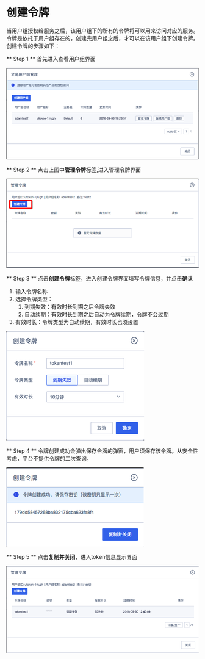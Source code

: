 

# 创建令牌

当用户组授权给服务之后，该用户组下的所有的令牌将可以用来访问对应的服务。令牌是依托于用户组存在的，创建完用户组之后，才可以在该用户组下创建令牌。
创建令牌的步骤如下：

\*\* Step 1 \*\* 首先进入查看用户组界面

![](/images/operation/mgr_token/create_token_1.png)

\*\* Step 2 \*\* 点击上图中**管理令牌**标签,进入管理令牌界面

![](/images/operation/mgr_token/create_token_2.png)

\*\* Step 3 \*\* 点击**创建令牌**标签，进入创建令牌界面填写令牌信息，并点击**确认**

1.  输入令牌名称
2.  选择令牌类型：
    1.  到期失效：有效时长到期之后令牌失效
    2.  自动续期：有效时长到期之后自动为令牌续期，令牌不会过期
3.  有效时长：令牌类型为自动续期，有效时长也须设置

![](/images/operation/mgr_token/create_token_3.png)

\*\* Step 4 \*\* 令牌创建成功会弹出保存令牌的弹窗，用户须保存该令牌。从安全性考虑，平台不提供令牌的二次查询。

![](/images/operation/mgr_token/create_token_4.png)

\*\* Step 5 \*\* 点击**复制并关闭**，进入token信息显示界面

![](/images/operation/mgr_token/create_token_5.png)
